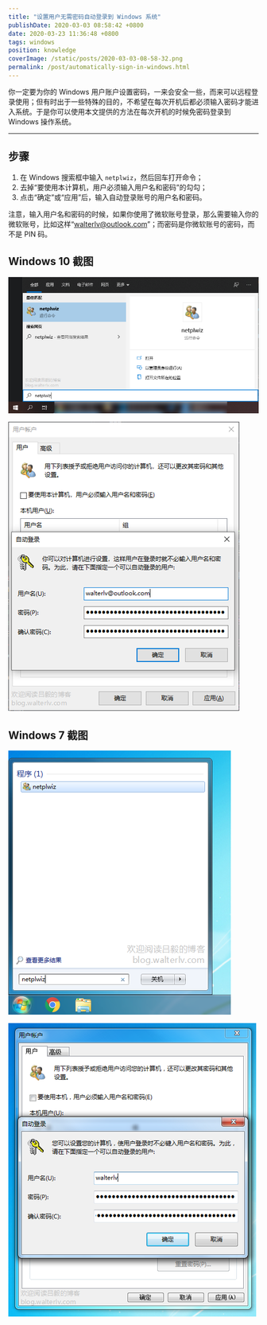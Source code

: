 ```yaml
---
title: "设置用户无需密码自动登录到 Windows 系统"
publishDate: 2020-03-03 08:58:42 +0800
date: 2020-03-23 11:36:48 +0800
tags: windows
position: knowledge
coverImage: /static/posts/2020-03-03-08-58-32.png
permalink: /post/automatically-sign-in-windows.html
---
```


你一定要为你的 Windows 用户账户设置密码，一来会安全一些，而来可以远程登录使用；但有时出于一些特殊的目的，不希望在每次开机后都必须输入密码才能进入系统。于是你可以使用本文提供的方法在每次开机的时候免密码登录到 Windows 操作系统。

---

<div id="toc"></div>

## 步骤

1. 在 Windows 搜索框中输入 `netplwiz`，然后回车打开命令；
2. 去掉“要使用本计算机，用户必须输入用户名和密码”的勾勾；
3. 点击“确定”或“应用”后，输入自动登录账号的用户名和密码。

注意，输入用户名和密码的时候，如果你使用了微软账号登录，那么需要输入你的微软账号，比如这样“walterlv@outlook.com”；而密码是你微软账号的密码，而不是 PIN 码。

## Windows 10 截图

![netplwiz](/static/posts/2020-03-03-08-58-32.png)

![高级用户账户控制面板](/static/posts/2020-03-03-08-57-14.png)

## Windows 7 截图

![netplwiz](/static/posts/2020-03-03-08-54-26.png)

![高级用户账户控制面板](/static/posts/2020-03-03-08-55-58.png)


